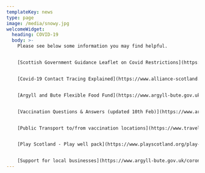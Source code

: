 ```yaml
---
templateKey: news
type: page
image: /media/snowy.jpg
welcomeWidget:
  heading: COVID-19
  body: >-
    Please see below some information you may find helpful.


    [Scottish Government Guidance Leaflet on Covid Restrictions](https://www.gov.scot/binaries/content/documents/govscot/publications/factsheet/2021/01/coronavirus-covid-19-stay-at-home-infographic/documents/stay-at-home-infographic/stay-at-home-infographic/govscot%3Adocument/Stay%2Bat%2BHome%2Binfographic%2B-%2B19%2BJanuary%2B2021.pdf)


    [Covid-19 Contact Tracing Explained](https://www.alliance-scotland.org.uk/blog/news/covid-19-contact-tracing-explained/)


    [Argyll and Bute Flexible Food Fund](https://www.argyll-bute.gov.uk/forms/flexible-food-fund)


    [Vaccination Questions & Answers (updated 10th Feb)](https://www.argyll-bute.gov.uk/vaccination-questions-and-answers)


    [Public Transport to/from vaccination locations](https://www.travelinescotland.com/vaccination)


    [Play Scotland - Play well pack](https://www.playscotland.org/play-well-pack/)


    [Support for local businesses](https://www.argyll-bute.gov.uk/coronavirus-information-businesses)
---
```

